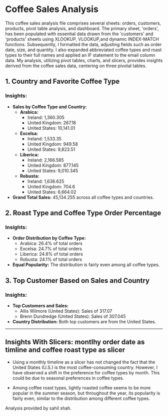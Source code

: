 
# Coffee Sales Analysis

This coffee sales analysis file comprises several sheets: orders, customers, products, pivot table analysis, and dashboard.
The primary sheet, 'orders', has been populated with essential data drawn from the 'customers' and 'products' sheets 
using XLOOKUP, VLOOKUP,and dynamic INDEX-MATCH functions. Subsequently, I formatted the data, adjusting fields such as order date, size, and quantity.
I also expanded abbreviated coffee types and roast types to their full names and applied an IF statement to the email column data. 
My analysis, utilizing pivot tables, charts, and slicers, provides insights derived from the coffee sales data, centering on three pivotal tables.

## 1. Country and Favorite Coffee Type

### Insights:
- **Sales by Coffee Type and Country:**
  - **Arabica:** 
    - Ireland: 1,360.305
    - United Kingdom: 267.18
    - United States: 10,141.01
  - **Excelsa:** 
    - Ireland: 1,533.35
    - United Kingdom: 949.58
    - United States: 9,823.51
  - **Liberica:** 
    - Ireland: 2,166.585
    - United Kingdom: 877.145
    - United States: 9,010.345
  - **Robusta:** 
    - Ireland: 1,636.625
    - United Kingdom: 704.6
    - United States: 6,664.02
- **Grand Total Sales:** 45,134.255 across all coffee types and countries.

## 2. Roast Type and Coffee Type Order Percentage

### Insights:
- **Order Distribution by Coffee Type:**
  - Arabica: 26.4% of total orders
  - Excelsa: 24.7% of total orders
  - Liberica: 24.8% of total orders
  - Robusta: 24.1% of total orders
- **Equal Popularity:** The distribution is fairly even among all coffee types.

## 3. Top Customer Based on Sales and Country

### Insights:
- **Top Customers and Sales:**
  - Allis Wilmore (United States): Sales of 317.07
  - Brenn Dundredge (United States): Sales of 307.045
- **Country Distribution:** Both top customers are from the United States.

---
## Insights With Slicers: montlhy order date as timline and coffee roast type as slicer 
- Using a monthly timeline as a slicer has not changed the fact that the United States (U.S.) is the most coffee-consuming country.
   However, I have observed a shift in the preference for coffee types by month. This could be due to seasonal preferences in coffee types.

- Among coffee roast types, lightly roasted coffee seems to be more popular in the summer season,
  but throughout the year, its popularity is fairly even, similar to the distribution among different coffee types.


Analysis provided by sahil shah.
